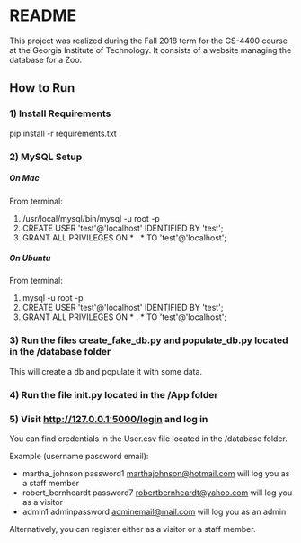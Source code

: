 # README

This project was realized during the Fall 2018 term for the CS-4400 course at the Georgia Institute of Technology.
It consists of a website managing the database for a Zoo.

## How to Run

### 1) Install Requirements

pip install -r requirements.txt

### 2) MySQL Setup

##### On Mac

From terminal:

1) /usr/local/mysql/bin/mysql -u root -p
2) CREATE USER 'test'@'localhost' IDENTIFIED BY 'test';
3) GRANT ALL PRIVILEGES ON * . * TO 'test'@'localhost';

##### On Ubuntu

From terminal:

1) mysql -u root -p
2) CREATE USER 'test'@'localhost' IDENTIFIED BY 'test';
3) GRANT ALL PRIVILEGES ON * . * TO 'test'@'localhost';

### 3) Run the files create_fake_db.py and populate_db.py located in the /database folder

This will create a db and populate it with some data.

### 4) Run the file __init__.py located in the /App folder

### 5) Visit http://127.0.0.1:5000/login and log in

You can find credentials in the User.csv file located in the /database folder.

Example (username password email):
- martha_johnson password1 marthajohnson@hotmail.com will log you as a staff member
- robert_bernheardt password7 robertbernheardt@yahoo.com will log you as a visitor 
- admin1 adminpassword adminemail@mail.com will log you as an admin 

Alternatively, you can register either as a visitor or a staff member.


